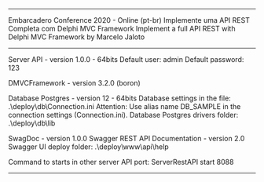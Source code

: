 **********************************************************************************
 Embarcadero Conference 2020 - Online
 (pt-br) Implemente uma API REST Completa com Delphi MVC Framework
 Implement a full API REST with Delphi MVC Framework
 by Marcelo Jaloto
**********************************************************************************
 Server API - version 1.0.0 - 64bits
 Default user: admin
 Default password: 123
 
 DMVCFramework - version 3.2.0 (boron)
 
 Database Postgres - version 12 - 64bits
 Database settings in the file:
 .\deploy\db\Connection.ini
 Attention: Use alias name DB_SAMPLE in the connection settings (Connection.ini).
 Database Postgres drivers folder:
 .\deploy\db\lib
 
 SwagDoc - version 1.0.0
 Swagger REST API Documentation - version 2.0
 Swagger UI deploy folder:
 .\deploy\www\api\help
 
 Command to starts in other server API port:
 ServerRestAPI start 8088
**********************************************************************************
